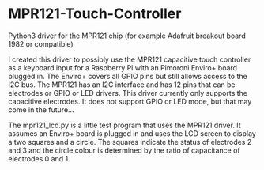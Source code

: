 # MPR121-Touch-Controller
Python3 driver for the MPR121 chip (for example Adafruit  breakout board 1982 or compatible)

I created this driver to possibly use the MPR121 capacitive touch controller as a keyboard input for a Raspberry Pi with an Pimoroni Enviro+ board plugged in. The Enviro+ covers all GPIO pins but still allows access to the I2C bus. The MPR121 has an I2C interface and has 12 pins that can be electrodes or GPIO or LED drivers. This driver currently only supports the capacitive electrodes. It does not support GPIO or LED mode, but that may come in the future... 

The mpr121_lcd.py is a little test program that uses the MPR121 driver. It assumes an Enviro+ board is plugged in and uses the LCD screen to display a two squares and a circle. The squares indicate the status of electrodes 2 and 3 and the circle colour is determined by the ratio of capacitance of electrodes 0 and 1. 
